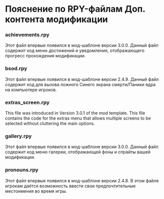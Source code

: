 # Пояснение по RPY-файлам Доп. контента модификации

### **achievements.rpy**
Этот файл впервые появился в мод-шаблоне версии 3.0.0. Данный файл содержит код меню достижений и уведомления, отображающего прогресс прохождения модификации.

### **bsod.rpy**
Этот файл впервые появился в мод-шаблоне версии 2.4.9. Данный файл содержит код для вызова ложного Синего экрана смерти/Паники ядра на компьютере игроков.

### **extras_screen.rpy**

This file was introduced in Version 3.0.1 of the mod template. This file contains the code for the extras menu that allows multiple screens to be selected without cluttering the main options.

### **gallery.rpy**

Этот файл впервые появился в мод-шаблоне версии 3.0.0. Данный файл содержит код меню галереи, отображающей фоны и спрайты вашей модификации.

### **pronouns.rpy**

Этот файл впервые появился в мод-шаблоне версии 2.4.8. В этом файле игрокам даётся возможность ввести свои предпочтительные местоимения во время игры.